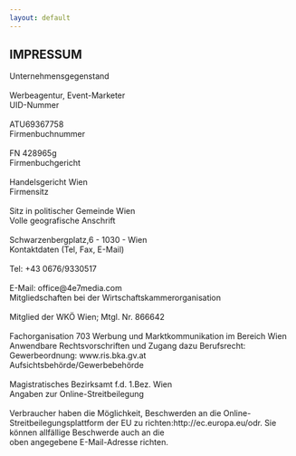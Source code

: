 ```yaml
---
layout: default
---
```

<div id="impressum">
<h2>IMPRESSUM</h2>
<p>Unternehmensgegenstand<br>
<br>
Werbeagentur, Event-Marketer<br>
UID-Nummer<br>
<br>
ATU69367758<br>
Firmenbuchnummer<br>
<br>
FN 428965g<br>
Firmenbuchgericht<br>
<br>
Handelsgericht Wien<br>
Firmensitz<br>
<br>
Sitz in politischer Gemeinde Wien<br>
Volle geografische Anschrift<br>
<br>
Schwarzenbergplatz,6 - 1030 - Wien<br>
Kontaktdaten (Tel, Fax, E-Mail)<br>
<br>
Tel: +43 0676/9330517<br>
<br>
E-Mail: office@4e7media.com<br>
Mitgliedschaften bei der Wirtschaftskammerorganisation<br>
<br>
Mitglied der WKÖ Wien; Mtgl. Nr. 866642<br>
<br>
Fachorganisation 703 Werbung und Marktkommunikation im Bereich Wien Anwendbare Rechtsvorschriften und Zugang dazu Berufsrecht: Gewerbeordnung: www.ris.bka.gv.at<br>
Aufsichtsbehörde/Gewerbebehörde<br>
<br>
Magistratisches Bezirksamt f.d. 1.Bez. Wien<br>
Angaben zur Online-Streitbeilegung<br>
<br>
Verbraucher haben die Möglichkeit, Beschwerden an die Online-Streitbeilegungsplattform der EU zu richten:http://ec.europa.eu/odr. Sie können allfällige Beschwerde auch an die<br>oben angegebene E-Mail-Adresse richten.</p>
</div>